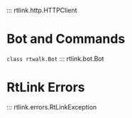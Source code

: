 ::: rtlink.http.HTTPClient

# Bot and Commands
`class rtwalk.Bot`
::: rtlink.bot.Bot

# RtLink Errors
::: rtlink.errors.RtLinkException
